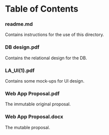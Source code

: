 # Table of Contents

### readme.md
Contains instructions for the use of this directory.

### DB design.pdf
Contains the relational design for the DB.

### LA_UI(1).pdf
Contains some mock-ups for UI design.

### Web App Proposal.pdf
The immutable original proposal.

### Web App Proposal.docx
The mutable proposal.
